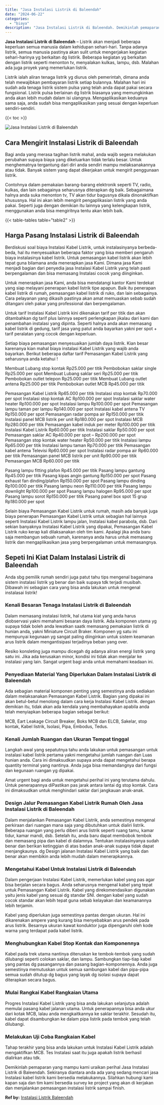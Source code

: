 ```yaml
---
title: "Jasa Instalasi Listrik di Baleendah"
date: "2024-06-22"
categories: 
  - "biaya"
description: "Jasa Instalasi Listrik di Baleendah. Demikinlah pemaparan yang mampu kami uraikan perihal Jasa Instalasi Listrik di Baleendah. Sekiranya diantara anda ada ya..."
---
```


**Jasa Instalasi Listrik di Baleendah** – Listrik akan menjadi beberapa keperluan semua manusia dalam kehidupan sehari-hari. Tanpa adanya listrik, semua manusia pastinya akan sulit untuk mengerjakan kegiatan sehari-harinya yg berkaitan dg listirik. Beberapa kegiatan yg berkaitan dengan listrik seperti menonton tv, menyalakan kulkas, lampu, dsb. Malahan ada juga proyek yang memerlukan listrik.

Listrik ialah aliran tenaga listrik yg diurus oleh pemerintah, dimana anda telah mewajibkan pembayaran listrik setiap bulannya. Malahan hari ini sudah ada tenaga listrik sistem pulsa yang telah anda dapat pakai secara fungsional. Listrik pulsa berlainan dg listrik biasanya yang memungkinkan anda akan lebih mudah dalam isi ulangnya. Mengaplikasikan keduanya sama saja, anda sudah bisa mengaplikasikan yang sesuai dengan keperluan sendiri-sendiri.

{{< toc >}}

![Jasa Instalasi Listrik di Baleendah](/images/instalasi-listrik-murah05.png)

## Cara Mengirit Instalasi Listrik di Baleendah

Bagi anda yang merasa tagihan listrik mahal, anda wajib segera melakukan perubahan supaya biaya yang dikeluarkan tidak terlalu besar. Untuk menghematnya tergantung dari diri anda sendiri mampu melaksanakannya atau tidak. Banyak sistem yang dapat dikerjakan untuk mengirit penggunaan listrik.

Contohnya dalam pemakaian barang-barang elektronik seperti TV, radio, kulkas, dan lain sebagainya seharusnya diterapkan dg baik. Sebagaimana halnya anda suka menonton tv, TV akan tidur bagusnya dikala dinonaktifkan khususnya. Hal ini akan lebih mengirit pengaplikasian listrik yang anda pakai. Seperti juga dengan demikian itu lainnya yang kelengkapan listrik, menggunakan anda bisa mengiritnya tentu akan lebih baik.

{{< table-tables table="table2" >}}

## Harga Pasang Instalasi Listrik di Baleendah

Berdiskusi soal biaya Instalasi Kabel Listrik, untuk instalasinyanya berbeda-beda, hal itu menyesuaikan beberapa faktor yang bisa memberi pengaruh biaya instalasinya kabel listrik. Untuk pemasangan kabel listrik akan lebih tepat guna bilamana anda menerapkan jasa Kami. Dimana jasa Kami menjadi bagian dari penyedia jasa Instalasi Kabel Listrik yang telah pasti berpengalaman dan bisa memasang Instalasi cocok yang diinginkan.

Untuk menerapkan jasa Kami, anda bisa mendatangi kantor Kami terdekat yang siap melayani penerapan kabel listrik tipe apapun. Baik itu penerapan kabel listrik di rumah, pemasangan kabel listrik di ruko, dan lain sebagainya. Cara pelayanan yang dikasih pastinya akan amat memuaskan sebab sudah ditangani oleh pakar yang professional dan berpengalaman.

Untuk tarif Instalasi Kabel Listrik kini dikenakan tarif per titik dan akan ditambahkan dg tarif plus lainnya seperti perlengkapan jikalau dari kami dan penambahan instalasi yang dipinta. Seperti halnya anda akan memasang kabel listrik di gedung, tarif jasa yang patut anda bayarkan yakni per spot + tarif peralatan yang cocok dengan keperluan.

Setiap biaya pemasangan menyesuaikan jumlah daya listrik. Kian besar karenanya kian mahal biaya instalasi Kabel Listrik yang wajib anda bayarkan. Berikut beberapa daftar tarif Pemasangan Kabel Listrik yang seharusnya anda ketahui !

Membuat Lubang stop kontak Rp25.000 per titik Pembobokan saklar single Rp25.000 per spot Membuat Lubang saklar seri Rp25.000 per titik Pembobokan outlet telepon Rp25.000 per titik Membuat Lubang outlet antena Rp25.000 per titik Pembobokan outlet MCB Rp45.000 per titik

Pemasangan Kabel Listrik Rp65.000 per titik Instalasi stop kontak Rp70.000 per spot Instalasi stop kontak AC Rp100.000 per spot Instalasi saklar water heater Rp100.000 per spot Instalasi lampu Rp100.000 per spot Pemasangan lampu taman per lampu Rp140.000 per spot Instalasi kabel antena TV Rp150.000 per spot Pemasangan radar pompa air Rp150.000 per titik Instalasi panel MCB listrik per unit Rp180.000 per spot Instalasi MCB Rp280.000 per titik Pemasangan kabel induk per meter Rp100.000 per titik Instalasi Kabel Listrik Rp60.000 per titik Instalasi saklar Rp50.000 per spot Pemasangan saklar AC Rp40.000 per spot – Rp200.000 per spot Pemasangan stop kontak water heater Rp50.000 per titik Instalasi lampu Rp65.000 per titik Instalasi lampu taman Rp70.000 per titik Pemasangan kabel antena Televisi Rp60.000 per spot Instalasi radar pompa air Rp60.000 per titik Pemasangan panel MCB listrik per unit Rp90.000 per titik Pemasangan MCB Rp60.000 per titik

Pasang lampu fitting plafon Rp45.000 per titik Pasang lampu gantung Rp45.000 per titik Pasang kipas angin gantung Rp150.000 per spot Pasang exhaust fan dinding/plafon Rp150.000 per spot Pasang lampu dinding Rp100.000 per titik Pasang lampu neon Rp110.000 per titik Pasang lampu downlight Rp100.000 per spot Pasang lampu halogen Rp95.000 per spot Pasang lampu sorot Rp150.000 per titik Pasang panel box spot 15 grup Rp180.000 per spot

Selain biaya Pemasangan Kabel Listrik untuk rumah, masih ada banyak juga biaya penerapan Pemasangan Kabel Listrik untuk sebagian hal lainnya seperti Instalasi Kabel Listrik lampu jalan, Instalasi kabel parabola, dsb. Dari sekian banyaknya Instalasi Kabel Listrik yang dipakai, Pemasangan Kabel Listrik ruko kerap kali dilaksanakan oleh tim kami. Apalagi jika anda baru saja membangun sebuah rumah, karenanya anda harus untuk memasang listrik dan mengaplikasikan jasa yang berpengalaman untuk memasangnya.

## Sepeti Ini Kiat Dalam Instalasi Listrik di Baleendah


Anda sbg pemilik rumah sendiri juga patut tahu tips mengenal bagaimana sistem instalasi listrik yg benar dan baik supaya tdk terjadi musibah. Dibawah ini sebagian cara yang bisa anda lakukan untuk mengenal instalasai listrik!

### Kenali Besaran Tenaga Instalasi Listrik di Baleendah

Dalam memasang instalasi listrik, hal utama kiat yang anda harus diobservasi yakni memahami besaran daya listrik. Ada komponen utama yg supaya tidak boleh anda lewatkan saatk memasang pemakaian listrik di hunian anda, yakni Miniature Circuit Braker. Komponen yg satu ini mempunyai kegunaan yg sangat paling diinginkan untuk sistem keamanan arus listrik dalam mengantisipasi terjadinya beban yang over.

Resiko konsleting juga mampu dicegah dg adanya aliran energi listrik yang satu ini. Jika ada kerusakan minor, kondisi ini tidak akan menjalar ke instalasi yang lain. Sangat urgent bagi anda untuk memahami keadaan ini.

### Penyediaan Material Yang Diperlukan Dalam Instalasi Listrik di Baleendah

Ada sebagian material komponen penting yang semestinya anda sediakan dalam melaksanakan Pemasangan Kabel Listrik. Bagian yang dipakai ini akan betul-betul menolong dalam cara kerja Instalasi Kabel Listrik. dengan demikian itu, tidak akan ada kendala yang membahayakan apabila anda telah menyiapkan beberapa bagian sebagai berikut:

MCB, Eart Leakage Circuit Breaker, Boks MCB dan ELCB, Sakelar, stop kontak, Kabel listrik, Isolasi, Pipa, Embodus, Tedus.

### Kenali Jumlah Ruangan dan Ukuran Tempat tinggal

Langkah awal yang sepatutnya tahu anda lakukan untuk pemasangan untuk instalasi kabel listrik pertama yakni mengetahui jumlah ruangan dan Luas hunian anda. Cara ini dimaksudkan supaya anda dapat mengetahui berapa quantity terminal yang nantinya. Anda juga bisa memandangnya dari fungsi dan kegunaan ruangan yg dipakai.

Amat urgent bagi anda untuk mengetahui perihal ini yang terutama dahulu. Untuk penerapannya diPastikan pas jarak antara lantai dg stop kontak. Cara ini dimaksudkan untuk menghindari saklar dari jangkauan anak-anak.

### Design Jalur Pemasangan Kabel Listrik Rumah Oleh Jasa Instalasi Listrik di Baleendah

Dalam menjalankan Pemasangan Kabel Listrik, anda semestinya mengenal perkiraan dari ruangan mana saja yang dibutuhkan untuk dialiri listrik. Beberapa ruangan yang perlu diberi arus listrik seperti ruang tamu, kamar tidur, kamar mandi, dsb. Setelah itu, anda baru dapat membobok tembok dan memasang pipa dan kabel di dalamnya. Tentukan instalasinyanya sudah benar dan berikan ketinggian di atas badan anak-anak supaya tidak dapat menjangkaunya. dg Design jalanan Instalasi Kabel Listrik yang baik dan benar akan membikin anda lebih mudah dalam menerapkannya.

### Mengetahui Kabel Untuk Instalasi Listrik di Baleendah

Dalam pengerjaan Instalasi Kabel Listrik, memerlukan kabel yang pas agar bisa berjalan secara bagus. Anda seharusnya mengenal kabel yang tepat untuk Pemasangan Kabel Listrik. Kabel yang direkomendasikan digunakan yaitu jenis kabel yang sesuai dg standar SNI. dengan kabel yang sudah cocok standar akan lebih tepat guna sebab kelayakan dan keamanannya lebih terjamin.

Kabel yang diperlukan juga semestinya pantas dengan ukuran. Hal ini dikarenakan ampere yang kurang bisa menyebabkan arus pendek pada arus listrik. Besarnya ukuran kawat konduktor juga dipengaruhi oleh kode warna yang terdapat pada kabel listrik.

### Menghubungkan Kabel Stop Kontak dan Komponennya

Kabel pada trek utama nantinya diteruskan ke tembok-tembok yang sudah dilubangi seperti colokan saklar, dan lampu. Sambungkan tiap-tiap kabel yang pantas dg pasangannya dan pasang bagian-komponennya. Anda juga semestinya memutuskan untuk semua sambungan kabel dan pipa-pipa semua sudah ditutup dg bagus yang layak dg isolasi supaya dapat diterapkan secara bagus.

### Mulai Rangkai Kabel Rangkaian Utama

Progres Instalasi Kabel Listrik yang bisa anda lakukan selanjutya adalah memulai pasang kabel jalanan utama. Untuk penerapannya bisa anda ukur dari kotak MCB, lalau anda mengkaitkannya ke saklar terakhir. Sesudah itu, kabel dapat disambungkan ke dalam pipa listrik pada tembok yang telah dilubangi.

### Melakukan Uji Coba Rangkaian Kabel

Tahap terakhir yang bisa anda lakukan untuk Instalasi Kabel Listrik adalah mengaktifkan MCB. Tes Instalasi saat itu juga apakah listrik berhasil dialirkan atau tdk.

Demikinlah pemaparan yang mampu kami uraikan perihal Jasa Instalasi Listrik di Baleendah. Sekiranya diantara anda ada yang sedang mencari jasa Instalasi kabel listrik kami bersedia melakukannya. Silahkan hubungi kami kapan saja dan tim kami bersedia survey ke project yang akan di kerjakan dan menjalankan pemasangan instalasi listrik sampai finish.

**Ref by:** [Instalasi Listrik Baleendah](https://id.wikipedia.org/wiki/Instalasi)
